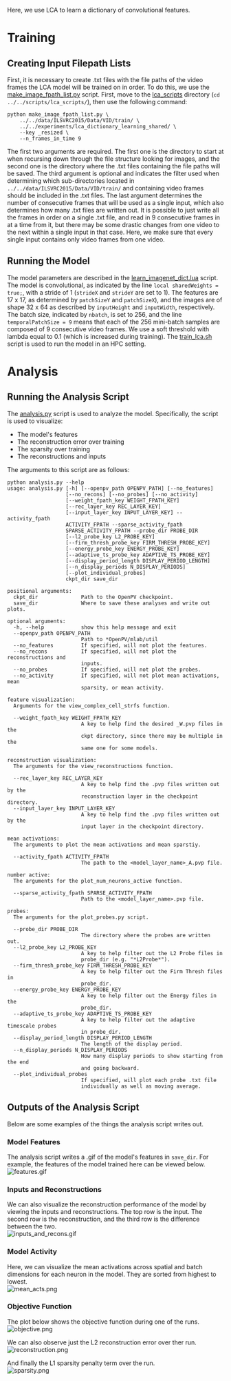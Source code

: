 Here, we use LCA to learn a dictionary of convolutional features. 

# Training 
## Creating Input Filepath Lists
First, it is necessary to create .txt files with the file paths of the video frames the LCA model will be 
trained on in order. To do this, we use the 
[make_image_fpath_list.py](https://github.com/MichaelTeti/NEMO/blob/main/scripts/lca_scripts/make_image_fpath_list.py) 
script. First, move to the [lca_scripts](https://github.com/MichaelTeti/NEMO/tree/main/scripts/lca_scripts) directory (```cd ../../scripts/lca_scripts/```), then use the following command:
```
python make_image_fpath_list.py \
    ../../data/ILSVRC2015/Data/VID/train/ \
    ../../experiments/lca_dictionary_learning_shared/ \
    --key _resized \
    --n_frames_in_time 9
```
The first two arguments are required. The first one is the directory to start at when recursing down through the file
structure looking for images, and the second one is the directory where the .txt files containing the file paths 
will be saved. The third argument is optional and indicates the filter used when determining which sub-directories 
located in ```../../data/ILSVRC2015/Data/VID/train/``` and containing video frames should be included in the .txt files. 
The last argument determines the number of consecutive frames that will be used as a single input, which also determines 
how many .txt files are written out. It is possible to just write all the frames in order on a single .txt file, 
and read in 9 consecutive frames in at a time from it, but there may be some drastic changes from one video to the next within a single input in that case. Here, we make sure that every single input contains only video frames from one video.   
  
## Running the Model
The model parameters are described in the [learn_imagenet_dict.lua](https://github.com/MichaelTeti/NEMO/blob/main/experiments/lca_dictionary_learning_shared/learn_imagenet_dict.lua) script. The model is convolutional, as indicated by the line ```local sharedWeights = true;```, with a stride of 1 (```strideX``` and ```strideY``` are set to 1). The features are 17 x 17, as determined by ```patchSizeY``` and ```patchSizeX```), and the images are of shape 32 x 64 as described by ```inputHeight``` and ```inputWidth```, respectively. The batch size, indicated by ```nbatch```, is set to 256, and the line ```temporalPatchSize = 9``` means that each of the 256 mini-batch samples are composed of 9 consecutive video frames. We use a soft threshold with lambda equal to 0.1 (which is increased during training). The [train_lca.sh](https://github.com/MichaelTeti/NEMO/blob/main/experiments/lca_dictionary_learning_shared/train_lca.sh) script is used to run the model in an HPC setting. 

# Analysis
## Running the Analysis Script
The [analysis.py](https://github.com/MichaelTeti/NEMO/blob/main/experiments/lca_dictionary_learning_shared/analysis.py) script is used to analyze the model. Specifically, the script is used to visualize:
  * The model's features
  * The reconstruction error over training
  * The sparsity over training 
  * The reconstructions and inputs

The arguments to this script are as follows:

```
python analysis.py --help
usage: analysis.py [-h] [--openpv_path OPENPV_PATH] [--no_features]
                   [--no_recons] [--no_probes] [--no_activity]
                   [--weight_fpath_key WEIGHT_FPATH_KEY]
                   [--rec_layer_key REC_LAYER_KEY]
                   [--input_layer_key INPUT_LAYER_KEY] --activity_fpath
                   ACTIVITY_FPATH --sparse_activity_fpath
                   SPARSE_ACTIVITY_FPATH --probe_dir PROBE_DIR
                   [--l2_probe_key L2_PROBE_KEY]
                   [--firm_thresh_probe_key FIRM_THRESH_PROBE_KEY]
                   [--energy_probe_key ENERGY_PROBE_KEY]
                   [--adaptive_ts_probe_key ADAPTIVE_TS_PROBE_KEY]
                   [--display_period_length DISPLAY_PERIOD_LENGTH]
                   [--n_display_periods N_DISPLAY_PERIODS]
                   [--plot_individual_probes]
                   ckpt_dir save_dir

positional arguments:
  ckpt_dir              Path to the OpenPV checkpoint.
  save_dir              Where to save these analyses and write out plots.

optional arguments:
  -h, --help            show this help message and exit
  --openpv_path OPENPV_PATH
                        Path to *OpenPV/mlab/util
  --no_features         If specified, will not plot the features.
  --no_recons           If specified, will not plot the reconstructions and
                        inputs.
  --no_probes           If specified, will not plot the probes.
  --no_activity         If specified, will not plot mean activations, mean
                        sparsity, or mean activity.

feature visualization:
  Arguments for the view_complex_cell_strfs function.

  --weight_fpath_key WEIGHT_FPATH_KEY
                        A key to help find the desired _W.pvp files in the
                        ckpt directory, since there may be multiple in the
                        same one for some models.

reconstruction visualization:
  The arguments for the view_reconstructions function.

  --rec_layer_key REC_LAYER_KEY
                        A key to help find the .pvp files written out by the
                        reconstruction layer in the checkpoint directory.
  --input_layer_key INPUT_LAYER_KEY
                        A key to help find the .pvp files written out by the
                        input layer in the checkpoint directory.

mean activations:
  The arguments to plot the mean activations and mean sparstiy.

  --activity_fpath ACTIVITY_FPATH
                        The path to the <model_layer_name>_A.pvp file.

number active:
  The arguments for the plot_num_neurons_active function.

  --sparse_activity_fpath SPARSE_ACTIVITY_FPATH
                        Path to the <model_layer_name>.pvp file.

probes:
  The arguments for the plot_probes.py script.

  --probe_dir PROBE_DIR
                        The directory where the probes are written out.
  --l2_probe_key L2_PROBE_KEY
                        A key to help filter out the L2 Probe files in
                        probe_dir (e.g. "*L2Probe*").
  --firm_thresh_probe_key FIRM_THRESH_PROBE_KEY
                        A key to help filter out the Firm Thresh files in
                        probe_dir.
  --energy_probe_key ENERGY_PROBE_KEY
                        A key to help filter out the Energy files in the
                        probe_dir.
  --adaptive_ts_probe_key ADAPTIVE_TS_PROBE_KEY
                        A key to help filter out the adaptive timescale probes
                        in probe_dir.
  --display_period_length DISPLAY_PERIOD_LENGTH
                        The length of the display period.
  --n_display_periods N_DISPLAY_PERIODS
                        How many display periods to show starting from the end
                        and going backward.
  --plot_individual_probes
                        If specified, will plot each probe .txt file
                        individually as well as moving average.
```  

## Outputs of the Analysis Script
Below are some examples of the things the analysis script writes out.

### Model Features
The analysis script writes a .gif of the model's features in ```save_dir```. For example, the features of the model trained here can be viewed below.   
![features.gif](https://github.com/MichaelTeti/NEMO/blob/main/experiments/lca_dictionary_learning_shared/figures/features.gif)  

### Inputs and Reconstructions
We can also visualize the reconstruction performance of the model by viewing the inputs and reconstructions. The top row is the input. The second row is the reconstruction, and the third row is the difference between the two.   
![inputs_and_recons.gif](https://github.com/MichaelTeti/NEMO/blob/main/experiments/lca_dictionary_learning_shared/figures/inputs_and_recons.gif)   

### Model Activity
Here, we can visualize the mean activations across spatial and batch dimensions for each neuron in the model. They are sorted from highest to lowest.   
![mean_acts.png](https://github.com/MichaelTeti/NEMO/blob/main/experiments/lca_dictionary_learning_shared/figures/mean_activations.png)   
   
### Objective Function
The plot below shows the objective function during one of the runs.   
![objective.png](https://github.com/MichaelTeti/NEMO/blob/main/experiments/lca_dictionary_learning_shared/figures/minimum_energy.png)   
   
We can also observe just the L2 reconstruction error over ther run. 
![reconstruction.png](https://github.com/MichaelTeti/NEMO/blob/main/experiments/lca_dictionary_learning_shared/figures/minimum_l2.png)   
   
And finally the L1 sparsity penalty term over the run.   
![sparsity.png](https://github.com/MichaelTeti/NEMO/blob/main/experiments/lca_dictionary_learning_shared/figures/minimum_firm_thresh.png)

